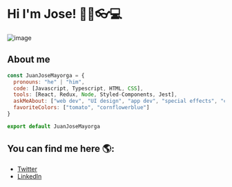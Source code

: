 # Hi I'm Jose! 👋🧔👓💻


<!--- Insert image here -->
![image](https://assets-juanjosemayorga-website.s3.amazonaws.com/images/portada-github.png)

## About me
```js
const JuanJoseMayorga = {
  pronouns: "he" | "him",
  code: [Javascript, Typescript, HTML, CSS],
  tools: [React, Redux, Node, Styled-Components, Jest],
  askMeAbout: ["web dev", "UI design", "app dev", "special effects", "cinema"],
  favoriteColors: ["tomato", "cornflowerblue"]
}

export default JuanJoseMayorga
```

## You can find me here 🌎:
- [Twitter](https://twitter.com/juanjosedev)
- [LinkedIn](https://www.linkedin.com/in/juanjosedev)

<!--
**juanjosemayorga/juanjosemayorga** is a ✨ _special_ ✨ repository because its `README.md` (this file) appears on your GitHub profile.

Here are some ideas to get you started:

- 🔭 I’m currently working on ...
- 🌱 I’m currently learning ...
- 👯 I’m looking to collaborate on ...
- 🤔 I’m looking for help with ...
- 💬 Ask me about ...
- 📫 How to reach me: ...
- 😄 Pronouns: ...
- ⚡ Fun fact: ...
-->
